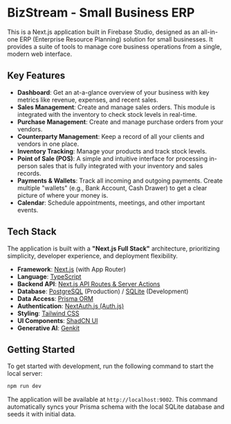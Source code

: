 
# BizStream - Small Business ERP

This is a Next.js application built in Firebase Studio, designed as an all-in-one ERP (Enterprise Resource Planning) solution for small businesses. It provides a suite of tools to manage core business operations from a single, modern web interface.

## Key Features

- **Dashboard**: Get an at-a-glance overview of your business with key metrics like revenue, expenses, and recent sales.
- **Sales Management**: Create and manage sales orders. This module is integrated with the inventory to check stock levels in real-time.
- **Purchase Management**: Create and manage purchase orders from your vendors.
- **Counterparty Management**: Keep a record of all your clients and vendors in one place.
- **Inventory Tracking**: Manage your products and track stock levels.
- **Point of Sale (POS)**: A simple and intuitive interface for processing in-person sales that is fully integrated with your inventory and sales records.
- **Payments & Wallets**: Track all incoming and outgoing payments. Create multiple "wallets" (e.g., Bank Account, Cash Drawer) to get a clear picture of where your money is.
- **Calendar**: Schedule appointments, meetings, and other important events.

## Tech Stack

The application is built with a **"Next.js Full Stack"** architecture, prioritizing simplicity, developer experience, and deployment flexibility.

- **Framework**: [Next.js](https://nextjs.org/) (with App Router)
- **Language**: [TypeScript](https://www.typescriptlang.org/)
- **Backend API**: [Next.js API Routes & Server Actions](https://nextjs.org/docs/app/building-your-application/routing/route-handlers)
- **Database**: [PostgreSQL](https://www.postgresql.org/) (Production) / [SQLite](https://www.sqlite.org/index.html) (Development)
- **Data Access**: [Prisma ORM](https://www.prisma.io/)
- **Authentication**: [NextAuth.js (Auth.js)](https://authjs.dev/)
- **Styling**: [Tailwind CSS](https://tailwindcss.com/)
- **UI Components**: [ShadCN UI](https://ui.shadcn.com/)
- **Generative AI**: [Genkit](https://firebase.google.com/docs/genkit)

## Getting Started

To get started with development, run the following command to start the local server:

```bash
npm run dev
```

The application will be available at `http://localhost:9002`. This command automatically syncs your Prisma schema with the local SQLite database and seeds it with initial data.
